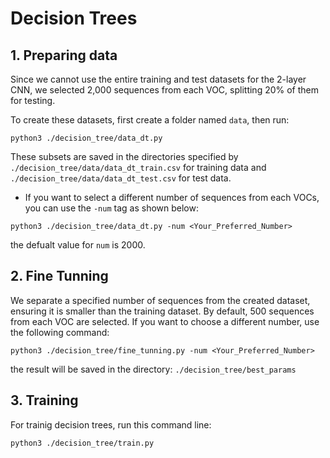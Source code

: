 # Decision Trees

## 1. Preparing data
Since we cannot use the entire training and test datasets for the 2-layer CNN, we selected 2,000 sequences from each VOC, splitting 20% of them for testing. 

To create these datasets, first create a folder named `data`, then run:
```
python3 ./decision_tree/data_dt.py
```
These subsets are saved in the directories specified by `./decision_tree/data/data_dt_train.csv` for training data and `./decision_tree/data/data_dt_test.csv` for test data.

* If you want to select a different number of sequences from each VOCs, you can use the `-num` tag as shown below:
```
python3 ./decision_tree/data_dt.py -num <Your_Preferred_Number>
```
the defualt value for `num` is 2000.

## 2. Fine Tunning
We separate a specified number of sequences from the created dataset, ensuring it is smaller than the training dataset. By default, 500 sequences from each VOC are selected. If you want to choose a different number, use the following command:
```
python3 ./decision_tree/fine_tunning.py -num <Your_Preferred_Number>
```
the result will be saved in the directory: `./decision_tree/best_params`

## 3. Training
For trainig decision trees, run this command line:
```
python3 ./decision_tree/train.py
```


